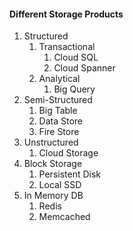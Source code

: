 #### Different Storage Products

1. Structured
   1. Transactional
      1. Cloud SQL
      2. Cloud Spanner
   2. Analytical
      1. Big Query
2. Semi-Structured
   1. Big Table
   2. Data Store
   3. Fire Store
3. Unstructured
   1. Cloud Storage
4. Block Storage
   1. Persistent Disk
   2. Local SSD
5. In Memory DB
   1. Redis
   2. Memcached